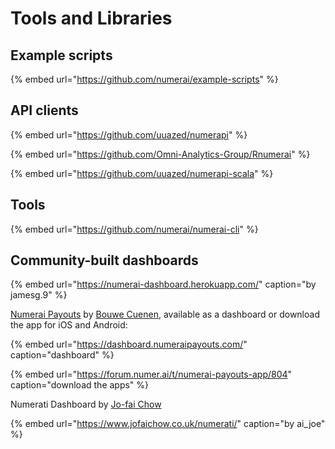 # Tools and Libraries

## Example scripts

{% embed url="https://github.com/numerai/example-scripts" %}

## API clients

{% embed url="https://github.com/uuazed/numerapi" %}

{% embed url="https://github.com/Omni-Analytics-Group/Rnumerai" %}

{% embed url="https://github.com/uuazed/numerapi-scala" %}

## Tools

{% embed url="https://github.com/numerai/numerai-cli" %}

## Community-built dashboards

{% embed url="https://numerai-dashboard.herokuapp.com/" caption="by jamesg.9" %}

[Numerai Payouts](https://twitter.com/NumeraiPayouts) by [Bouwe Cuenen](https://twitter.com/BouweCeunen), available as a dashboard or download the app for iOS and Android:

{% embed url="https://dashboard.numeraipayouts.com/" caption="dashboard" %}

{% embed url="https://forum.numer.ai/t/numerai-payouts-app/804" caption="download the apps" %}

Numerati Dashboard by [Jo-fai Chow](https://twitter.com/matlabulous)

{% embed url="https://www.jofaichow.co.uk/numerati/" caption="by ai\_joe" %}





